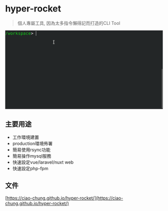 # hyper-rocket

> 個人專屬工具, 因為太多指令懶得記而打造的CLI Tool

![deploy](https://raw.githubusercontent.com/ciao-chung/hyper-rocket/master/meta/demo.gif)

## 主要用途

- 工作環境建置
- production環境佈署
- 簡易使用rsync功能
- 簡易操作mysql服務
- 快速設定vue/laravel/nuxt web
- 快速設定php-fpm

## 文件

[https://ciao-chung.github.io/hyper-rocket/](https://ciao-chung.github.io/hyper-rocket/)
